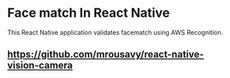 # Face match In React Native

This React Native application validates facematch using AWS Recognition.

## https://github.com/mrousavy/react-native-vision-camera

